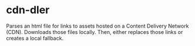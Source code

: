 # cdn-dler
Parses an html file for links to assets hosted on a Content Delivery Network (CDN). Downloads those files locally. Then, either replaces those links or creates a local fallback.
